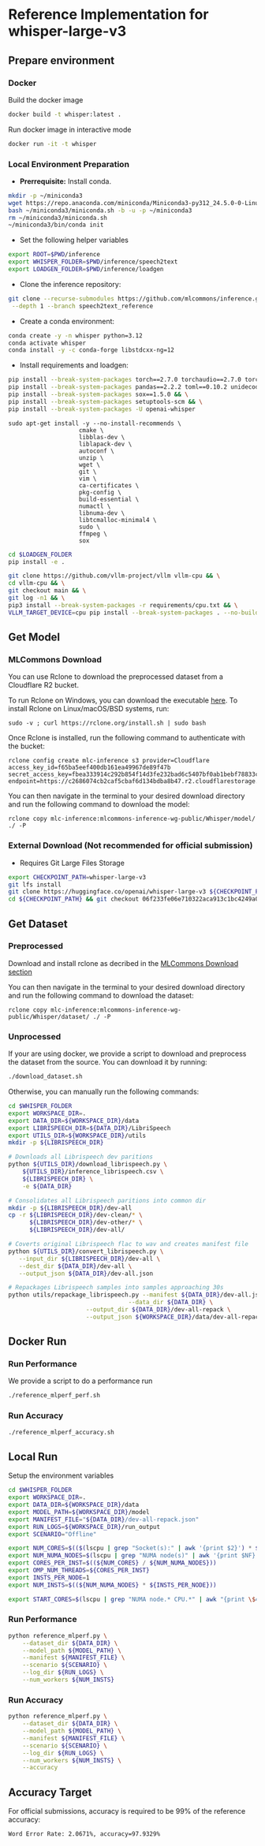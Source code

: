 # Reference Implementation for whisper-large-v3

## Prepare environment

### Docker

Build the docker image
```bash
docker build -t whisper:latest .
```

Run docker image in interactive mode
```bash
docker run -it -t whisper
```

### Local Environment Preparation

- **Prerrequisite:** Install conda.
```bash
mkdir -p ~/miniconda3
wget https://repo.anaconda.com/miniconda/Miniconda3-py312_24.5.0-0-Linux-x86_64.sh -O ~/miniconda3/miniconda.sh
bash ~/miniconda3/miniconda.sh -b -u -p ~/miniconda3
rm ~/miniconda3/miniconda.sh
~/miniconda3/bin/conda init
```

- Set the following helper variables
```bash
export ROOT=$PWD/inference
export WHISPER_FOLDER=$PWD/inference/speech2text
export LOADGEN_FOLDER=$PWD/inference/loadgen
```

- Clone the inference repository:
```bash
git clone --recurse-submodules https://github.com/mlcommons/inference.git \
 --depth 1 --branch speech2text_reference
```

- Create a conda environment:
```bash
conda create -y -n whisper python=3.12
conda activate whisper
conda install -y -c conda-forge libstdcxx-ng=12
```

- Install requirements and loadgen:
```bash
pip install --break-system-packages torch==2.7.0 torchaudio==2.7.0 torchvision --index-url https://download.pytorch.org/whl/cpu && \
pip install --break-system-packages pandas==2.2.2 toml==0.10.2 unidecode==1.3.8 inflect==7.3.1 librosa==0.10.2 py-libnuma==1.2 numpy==2.0.1 && \
pip install --break-system-packages sox==1.5.0 && \
pip install --break-system-packages setuptools-scm && \
pip install --break-system-packages -U openai-whisper
```

```
sudo apt-get install -y --no-install-recommends \
                    cmake \
                    libblas-dev \
                    liblapack-dev \
                    autoconf \
                    unzip \
                    wget \
                    git \
                    vim \
                    ca-certificates \
                    pkg-config \
                    build-essential \
                    numactl \
                    libnuma-dev \
                    libtcmalloc-minimal4 \
                    sudo \
                    ffmpeg \
                    sox
```

```bash
cd $LOADGEN_FOLDER
pip install -e .
```
```bash
git clone https://github.com/vllm-project/vllm vllm-cpu && \
cd vllm-cpu && \
git checkout main && \
git log -n1 && \
pip3 install --break-system-packages -r requirements/cpu.txt && \
VLLM_TARGET_DEVICE=cpu pip install --break-system-packages . --no-build-isolation
```


## Get Model
### MLCommons Download

You can use Rclone to download the preprocessed dataset from a Cloudflare R2 bucket.

To run Rclone on Windows, you can download the executable [here](https://rclone.org/install/#windows).
To install Rclone on Linux/macOS/BSD systems, run:
```
sudo -v ; curl https://rclone.org/install.sh | sudo bash
```
Once Rclone is installed, run the following command to authenticate with the bucket:
```
rclone config create mlc-inference s3 provider=Cloudflare access_key_id=f65ba5eef400db161ea49967de89f47b secret_access_key=fbea333914c292b854f14d3fe232bad6c5407bf0ab1bebf78833c2b359bdfd2b endpoint=https://c2686074cb2caf5cbaf6d134bdba8b47.r2.cloudflarestorage.com
```
You can then navigate in the terminal to your desired download directory and run the following command to download the model:

```
rclone copy mlc-inference:mlcommons-inference-wg-public/Whisper/model/ ./ -P
```

### External Download (Not recommended for official submission)

+ Requires Git Large Files Storage
```bash
export CHECKPOINT_PATH=whisper-large-v3
git lfs install
git clone https://huggingface.co/openai/whisper-large-v3 ${CHECKPOINT_PATH}
cd ${CHECKPOINT_PATH} && git checkout 06f233fe06e710322aca913c1bc4249a0d71fce1
```

## Get Dataset

### Preprocessed

Download and install rclone as decribed in the [MLCommons Download section](#mlcommons-download)

You can then navigate in the terminal to your desired download directory and run the following command to download the dataset:
```
rclone copy mlc-inference:mlcommons-inference-wg-public/Whisper/dataset/ ./ -P
```

### Unprocessed

If your are using docker, we provide a script to download and preprocess the dataset from the source. You can download it by running:
```bash
./download_dataset.sh
```
Otherwise, you can manually run the following commands:

```bash
cd $WHISPER_FOLDER
export WORKSPACE_DIR=.
export DATA_DIR=${WORKSPACE_DIR}/data
export LIBRISPEECH_DIR=${DATA_DIR}/LibriSpeech
export UTILS_DIR=${WORKSPACE_DIR}/utils
mkdir -p ${LIBRISPEECH_DIR}

# Downloads all Librispeech dev paritions
python ${UTILS_DIR}/download_librispeech.py \
    ${UTILS_DIR}/inference_librispeech.csv \
    ${LIBRISPEECH_DIR} \
    -e ${DATA_DIR}

# Consolidates all Librispeech paritions into common dir
mkdir -p ${LIBRISPEECH_DIR}/dev-all
cp -r ${LIBRISPEECH_DIR}/dev-clean/* \
      ${LIBRISPEECH_DIR}/dev-other/* \
      ${LIBRISPEECH_DIR}/dev-all/

# Coverts original Librispeech flac to wav and creates manifest file
python ${UTILS_DIR}/convert_librispeech.py \
   --input_dir ${LIBRISPEECH_DIR}/dev-all \
   --dest_dir ${DATA_DIR}/dev-all \
   --output_json ${DATA_DIR}/dev-all.json

# Repackages Librispeech samples into samples approaching 30s
python utils/repackage_librispeech.py --manifest ${DATA_DIR}/dev-all.json \
	                              --data_dir ${DATA_DIR} \
				      --output_dir ${DATA_DIR}/dev-all-repack \
				      --output_json ${WORKSPACE_DIR}/data/dev-all-repack.json
```

## Docker Run

### Run Performance

We provide a script to do a performance run

```bash
./reference_mlperf_perf.sh
```
### Run Accuracy

```bash
./reference_mlperf_accuracy.sh
```

## Local Run

Setup the environment variables

```bash
cd $WHISPER_FOLDER
export WORKSPACE_DIR=.
export DATA_DIR=${WORKSPACE_DIR}/data
export MODEL_PATH=${WORKSPACE_DIR}/model
export MANIFEST_FILE="${DATA_DIR}/dev-all-repack.json"
export RUN_LOGS=${WORKSPACE_DIR}/run_output
export SCENARIO="Offline"

export NUM_CORES=$(($(lscpu | grep "Socket(s):" | awk '{print $2}') * $(lscpu | grep "Core(s) per socket:" | awk '{print $4}')))
export NUM_NUMA_NODES=$(lscpu | grep "NUMA node(s)" | awk '{print $NF}')
export CORES_PER_INST=$((${NUM_CORES} / ${NUM_NUMA_NODES}))
export OMP_NUM_THREADS=${CORES_PER_INST}
export INSTS_PER_NODE=1
export NUM_INSTS=$((${NUM_NUMA_NODES} * ${INSTS_PER_NODE}))

export START_CORES=$(lscpu | grep "NUMA node.* CPU.*" | awk "{print \$4}" | cut -d "-" -f 1 | paste -s -d ',')
```

### Run Performance

```bash
python reference_mlperf.py \
    --dataset_dir ${DATA_DIR} \
    --model_path ${MODEL_PATH} \
    --manifest ${MANIFEST_FILE} \
    --scenario ${SCENARIO} \
    --log_dir ${RUN_LOGS} \
    --num_workers ${NUM_INSTS}
```

### Run Accuracy

```bash
python reference_mlperf.py \
    --dataset_dir ${DATA_DIR} \
    --model_path ${MODEL_PATH} \
    --manifest ${MANIFEST_FILE} \
    --scenario ${SCENARIO} \
    --log_dir ${RUN_LOGS} \
    --num_workers ${NUM_INSTS} \
    --accuracy
```

## Accuracy Target

For official submissions, accuracy is required to be 99% of the reference accuracy:
```
Word Error Rate: 2.0671%, accuracy=97.9329%
```


